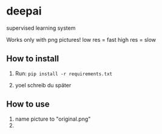 # deepai
supervised learning system

Works only with png pictures!
low res = fast
high res = slow

## How to install

1. Run: `pip install -r requirements.txt`

2. yoel schreib du später
## How to use

1. name picture to "original.png"
2. 
